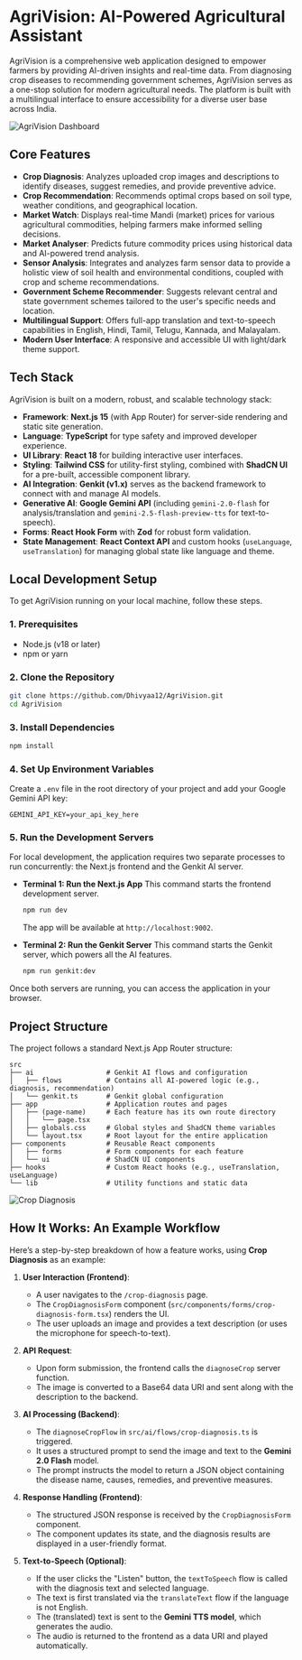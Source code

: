 # AgriVision: AI-Powered Agricultural Assistant

AgriVision is a comprehensive web application designed to empower farmers by providing AI-driven insights and real-time data. From diagnosing crop diseases to recommending government schemes, AgriVision serves as a one-stop solution for modern agricultural needs. The platform is built with a multilingual interface to ensure accessibility for a diverse user base across India.

<!-- Add a screenshot of the dashboard here -->
![AgriVision Dashboard](<source src="/videos/Agrivision.mp4" type="video/mp4" />)

## Core Features

- **Crop Diagnosis**: Analyzes uploaded crop images and descriptions to identify diseases, suggest remedies, and provide preventive advice.
- **Crop Recommendation**: Recommends optimal crops based on soil type, weather conditions, and geographical location.
- **Market Watch**: Displays real-time Mandi (market) prices for various agricultural commodities, helping farmers make informed selling decisions.
- **Market Analyser**: Predicts future commodity prices using historical data and AI-powered trend analysis.
- **Sensor Analysis**: Integrates and analyzes farm sensor data to provide a holistic view of soil health and environmental conditions, coupled with crop and scheme recommendations.
- **Government Scheme Recommender**: Suggests relevant central and state government schemes tailored to the user's specific needs and location.
- **Multilingual Support**: Offers full-app translation and text-to-speech capabilities in English, Hindi, Tamil, Telugu, Kannada, and Malayalam.
- **Modern User Interface**: A responsive and accessible UI with light/dark theme support.

## Tech Stack

AgriVision is built on a modern, robust, and scalable technology stack:

- **Framework**: **Next.js 15** (with App Router) for server-side rendering and static site generation.
- **Language**: **TypeScript** for type safety and improved developer experience.
- **UI Library**: **React 18** for building interactive user interfaces.
- **Styling**: **Tailwind CSS** for utility-first styling, combined with **ShadCN UI** for a pre-built, accessible component library.
- **AI Integration**: **Genkit (v1.x)** serves as the backend framework to connect with and manage AI models.
- **Generative AI**: **Google Gemini API** (including `gemini-2.0-flash` for analysis/translation and `gemini-2.5-flash-preview-tts` for text-to-speech).
- **Forms**: **React Hook Form** with **Zod** for robust form validation.
- **State Management**: **React Context API** and custom hooks (`useLanguage`, `useTranslation`) for managing global state like language and theme.

## Local Development Setup

To get AgriVision running on your local machine, follow these steps.

### 1. Prerequisites

- Node.js (v18 or later)
- npm or yarn

### 2. Clone the Repository

```bash
git clone https://github.com/Dhivyaa12/AgriVision.git
cd AgriVision
```

### 3. Install Dependencies

```bash
npm install
```

### 4. Set Up Environment Variables

Create a `.env` file in the root directory of your project and add your Google Gemini API key:

```env
GEMINI_API_KEY=your_api_key_here
```

### 5. Run the Development Servers

For local development, the application requires two separate processes to run concurrently: the Next.js frontend and the Genkit AI server.

- **Terminal 1: Run the Next.js App**
  This command starts the frontend development server.

  ```bash
  npm run dev
  ```
  The app will be available at `http://localhost:9002`.

- **Terminal 2: Run the Genkit Server**
  This command starts the Genkit server, which powers all the AI features.

  ```bash
  npm run genkit:dev
  ```

Once both servers are running, you can access the application in your browser.

## Project Structure

The project follows a standard Next.js App Router structure:

```
src
├── ai                  # Genkit AI flows and configuration
│   ├── flows           # Contains all AI-powered logic (e.g., diagnosis, recommendation)
│   └── genkit.ts       # Genkit global configuration
├── app                 # Application routes and pages
│   ├── (page-name)     # Each feature has its own route directory
│   │   └── page.tsx
│   ├── globals.css     # Global styles and ShadCN theme variables
│   └── layout.tsx      # Root layout for the entire application
├── components          # Reusable React components
│   ├── forms           # Form components for each feature
│   └── ui              # ShadCN UI components
├── hooks               # Custom React hooks (e.g., useTranslation, useLanguage)
└── lib                 # Utility functions and static data
```

<!-- Add a screenshot of the Crop Diagnosis feature here -->
![Crop Diagnosis](https://placehold.co/800x450/1c2a1e/639c6e?text=Crop+Diagnosis+Feature)

## How It Works: An Example Workflow

Here’s a step-by-step breakdown of how a feature works, using **Crop Diagnosis** as an example:

1.  **User Interaction (Frontend)**:
    - A user navigates to the `/crop-diagnosis` page.
    - The `CropDiagnosisForm` component (`src/components/forms/crop-diagnosis-form.tsx`) renders the UI.
    - The user uploads an image and provides a text description (or uses the microphone for speech-to-text).

2.  **API Request**:
    - Upon form submission, the frontend calls the `diagnoseCrop` server function.
    - The image is converted to a Base64 data URI and sent along with the description to the backend.

3.  **AI Processing (Backend)**:
    - The `diagnoseCropFlow` in `src/ai/flows/crop-diagnosis.ts` is triggered.
    - It uses a structured prompt to send the image and text to the **Gemini 2.0 Flash** model.
    - The prompt instructs the model to return a JSON object containing the disease name, causes, remedies, and preventive measures.

4.  **Response Handling (Frontend)**:
    - The structured JSON response is received by the `CropDiagnosisForm` component.
    - The component updates its state, and the diagnosis results are displayed in a user-friendly format.

5.  **Text-to-Speech (Optional)**:
    - If the user clicks the "Listen" button, the `textToSpeech` flow is called with the diagnosis text and selected language.
    - The text is first translated via the `translateText` flow if the language is not English.
    - The (translated) text is sent to the **Gemini TTS model**, which generates the audio.
    - The audio is returned to the frontend as a data URI and played automatically.
```
